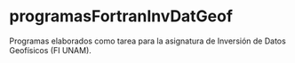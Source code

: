 # programasFortranInvDatGeof
Programas elaborados como tarea para la asignatura de Inversión de Datos Geofísicos (FI UNAM).
